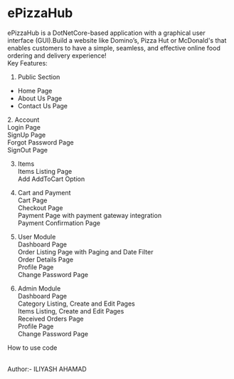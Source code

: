 # ePizzaHub
ePizzaHub is a DotNetCore-based application with a graphical user interface (GUI).Build a website like Domino’s, Pizza Hut or McDonald's that enables customers to have a
simple, seamless, and effective online food ordering and delivery experience!
<br>
Key Features:

1. Public Section<br>
<ul>
      <li>Home Page</li>
      <li>About Us Page</li>
      <li>Contact Us Page</li>
</ul>  
2. Account<br>
Login Page<br>
SignUp Page<br>
Forgot Password Page<br>
SignOut Page<br>

3. Items<br>
Items Listing Page<br>
Add AddToCart Option<br>

4. Cart and Payment<br>
Cart Page<br>
Checkout Page<br>
Payment Page with payment gateway integration<br>
Payment Confirmation Page<br>

5. User Module<br>
Dashboard Page<br>
Order Listing Page with Paging and Date Filter<br>
Order Details Page <br>
Profile Page <br>
Change Password Page <br>

6. Admin Module <br>
Dashboard Page <br>
Category Listing, Create and Edit Pages <br>
Items Listing, Create and Edit Pages <br>
Received Orders Page <br>
Profile Page <br>
Change Password Page <br>

How to use code

<br>
Author:- ILIYASH AHAMAD
